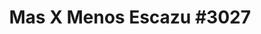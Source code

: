 ---
title: "Mas X Menos Escazu #3027"
url: /san-rafael/mas-x-menos-escazu-3027/
shop: supermercado
---
